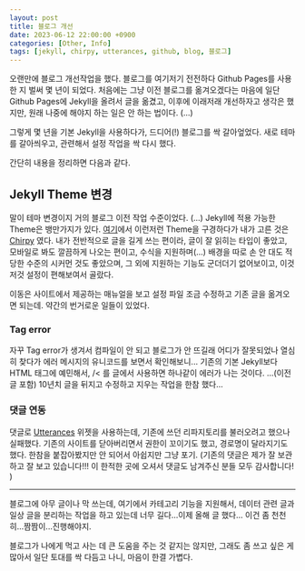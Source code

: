 ```yaml
---
layout: post
title: 블로그 개선
date: 2023-06-12 22:00:00 +0900
categories: [Other, Info]
tags: [jekyll, chirpy, utterances, github, blog, 블로그]
---
```


오랜만에 블로그 개선작업을 했다. 
블로그를 여기저기 전전하다 Github Pages를 사용한 지 벌써 몇 년이 되었다. 처음에는 그냥 이전 블로그를 옮겨오겠다는 마음에 일단 Github Pages에 Jekyll을 올려서 글을 옮겼고, 이후에 이래저래 개선하자고 생각은 했지만, 원래 나중에 해야지 하는 일은 안 하는 법이다. (...)

그렇게 몇 년을 기본 Jekyll을 사용하다가, 드디어(!) 블로그를 싹 갈아엎었다. 새로 테마를 갈아씌우고, 관련해서 설정 작업을 싹 다시 했다.

간단히 내용을 정리하면 다음과 같다.

## Jekyll Theme 변경
말이 테마 변경이지 거의 블로그 이전 작업 수준이었다. (...) 
Jekyll에 적용 가능한 Theme은 뱅만가지가 있다. [여기](http://jekyllthemes.org/)에서 이런저런 Theme을 구경하다가 내가 고른 것은 [Chirpy](https://github.com/cotes2020/jekyll-theme-chirpy/) 였다.
내가 전반적으로 글을 길게 쓰는 편이라, 글이 잘 읽히는 타입이 좋았고, 모바일로 봐도 깔끔하게 나오는 편이고, 수식을 지원하며(...) 배경을 따로 손 안 대도 적당한 수준의 시커먼 것도 좋았으며, 그 외에 지원하는 기능도 군더더기 없어보이고, 이것저것 설정이 편해보여서 골랐다. 

이동은 사이트에서 제공하는 매뉴얼을 보고 설정 파일 조금 수정하고 기존 글을 옮겨오면 되는데.
약간의 번거로운 일들이 있었다.

### Tag error
자꾸 Tag error가 생겨서 컴파일이 안 되고 블로그가 안 뜨길래 어디가 잘못되었나 열심히 찾다가 에러 메시지의 유니코드를 보면서 확인해보니...
기존의 기본 Jekyll보다 HTML 태그에 예민해서, /< 를 글에서 사용하면 하나같이 에러가 나는 것이다.
...(이전 글 포함) 10년치 글을 뒤지고 수정하고 지우는 작업을 한참 했다...

### 댓글 연동
댓글로 [Utterances](https://utteranc.es/) 위젯을 사용하는데, 기존에 쓰던 리파지토리를 불러오려고 했으나 실패했다. 기존의 사이트를 닫아버리면서 권한이 꼬이기도 했고, 경로명이 달라지기도 했다. 
한참을 붙잡아봤지만 안 되어서 아쉽지만 그냥 포기. 
(기존의 댓글은 제가 잘 보관하고 잘 보고 있습니다!!! 이 한적한 곳에 오셔서 댓글도 남겨주신 분들 모두 감사합니다! )

------ 
블로그에 아무 글이나 막 쓰는데, 여기에서 카테고리 기능을 지원해서, 데이터 관련 글과 일상 글을 분리하는 작업을 하고 있는데 너무 길다...이제 올해 글 했다...
이건 좀 천천히...짬짬이...진행해야지. 

블로그가 나에게 먹고 사는 데 큰 도움을 주는 것 같지는 않지만, 그래도 좀 쓰고 싶은 게 많아서 일단 토대를 싹 다듬고 나니, 마음이 한결 가볍다.

